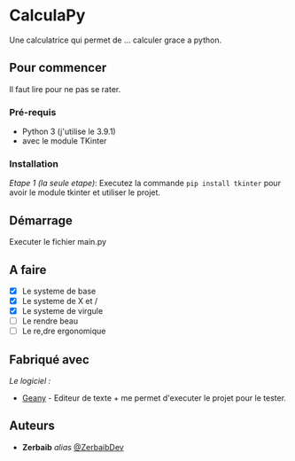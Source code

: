 # CalculaPy

Une calculatrice qui permet de ... calculer grace a python.

## Pour commencer

Il faut lire pour ne pas se rater.

### Pré-requis

- Python 3 (j'utilise le 3.9.1)
- avec le module TKinter

### Installation

_Etape 1 (la seule etape)_:
Executez la commande ``pip install tkinter`` pour avoir le module tkinter et utiliser le projet.

## Démarrage

Executer le fichier main.py

## A faire

- [x] Le systeme de base
- [x] Le systeme de X et /
- [x] Le systeme de virgule
- [ ] Le rendre beau
- [ ] Le re,dre ergonomique

## Fabriqué avec

_Le logiciel :_
* [Geany](http://geany.org) - Editeur de texte + me permet d'executer le projet pour le tester.

## Auteurs

* **Zerbaib** _alias_ [@ZerbaibDev](https://github.com/Zerbaib)
